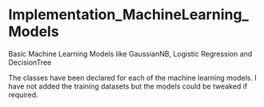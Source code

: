# Implementation_MachineLearning_Models
Basic Machine Learning Models like GaussianNB, Logistic Regression and DecisionTree

The classes have been declared for each of the machine learning models. I have not added the training datasets but the models could be tweaked 
if required.
